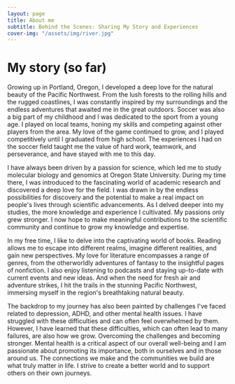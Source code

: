 ```yaml
---
layout: page
title: About me
subtitle: Behind the Scenes: Sharing My Story and Experiences
cover-img: "/assets/img/river.jpg"
---
```


# My story (so far)

Growing up in Portland, Oregon, I developed a deep love for the natural beauty of the Pacific Northwest. From the lush forests to the rolling hills and the rugged coastlines, I was constantly inspired by my surroundings and the endless adventures that awaited me in the great outdoors. Soccer was also a big part of my childhood and I was dedicated to the sport from a young age. I played on local teams, honing my skills and competing against other players from the area. My love of the game continued to grow, and I played competitively until I graduated from high school. The experiences I had on the soccer field taught me the value of hard work, teamwork, and perseverance, and have stayed with me to this day.

I have always been driven by a passion for science, which led me to study molecular biology and genomics at Oregon State University. During my time there, I was introduced to the fascinating world of academic research and discovered a deep love for the field. I was drawn in by the endless possibilities for discovery and the potential to make a real impact on people's lives through scientific advancements. As I delved deeper into my studies, the more knowledge and experience I cultivated. My passions only grew stronger. I now hope to make meaningful contributions to the scientific community and continue to grow my knowledge and expertise.

In my free time, I like to delve into the captivating world of books. Reading allows me to escape into different realms, imagine different realities, and gain new perspectives. My love for literature encompasses a range of genres, from the otherworldly adventures of fantasy to the insightful pages of nonfiction. I also enjoy listening to podcasts and staying up-to-date with current events and new ideas. And when the need for fresh air and adventure strikes, I hit the trails in the stunning Pacific Northwest, immersing myself in the region's breathtaking natural beauty.

The backdrop to my journey has also been painted by challenges I've faced related to depression, ADHD, and other mental health issues. I have struggled with these difficulties and can often feel overwhelmed by them. However, I have learned that these difficulties, which can often lead to many failures, are also how we grow. Overcoming the challenges and becoming stronger. Mental health is a critical aspect of our overall well-being and I am passionate about promoting its importance, both in ourselves and in those around us. The connections we make and the communities we build are what truly matter in life. I strive to create a better world and to support others on their own journeys.

